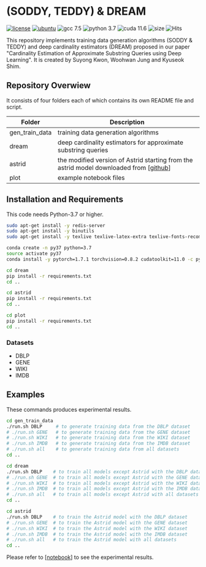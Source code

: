 # (SODDY, TEDDY) & DREAM

[![license](https://img.shields.io/github/license/sykwon/teddy-dream?color=brightgreen)](https://github.com/sykwon/teddy-dream/blob/master/LICENSE)
[![ubuntu](https://img.shields.io/badge/ubuntu-v18.04-orange)](https://wiki.ubuntu.com/Releases)
![gcc 7.5](https://img.shields.io/badge/gcc-v7.5-blue)
![python 3.7](https://img.shields.io/badge/python-v3.7-blue)
![cuda 11.6](https://img.shields.io/badge/cuda-v11.6-blue)
![size](https://img.shields.io/github/repo-size/sykwon/teddy-dream?color=yellow)
![Hits](https://hits.seeyoufarm.com/api/count/incr/badge.svg?url=https%3A%2F%2Fgithub.com%2Fsykwon%2Fteddy-dream&count_bg=%2379C83D&title_bg=%23555555&icon=&icon_color=%23E7E7E7&title=hits&edge_flat=false)

This repository implements training data generation algorithms (SODDY & TEDDY) and deep cardinality estimators (DREAM) proposed in our paper "Cardinality Estimation of Approximate Substring Queries using Deep Learning". It is created by Suyong Kwon, Woohwan Jung and Kyuseok Shim.

## Repository Overwiew

It consists of four folders each of which contains its own README file and script.

|Folder| Description |
|---|---|
| gen_train_data | training data generation algorithms |
| dream  | deep cardinality estimators for approximate substring queries |
| astrid | the modified version of Astrid starting from the astrid model downloaded from [[github](<https://github.com/saravanan-thirumuruganathan/astrid-string-selectivity>)]|
| plot | example notebook files |

## Installation and Requirements

This code needs Python-3.7 or higher.

```bash
sudo apt-get install -y redis-server
sudo apt-get install -y binutils
sudo apt-get install -y texlive texlive-latex-extra texlive-fonts-recommended dvipng cm-super

conda create -n py37 python=3.7
source activate py37
conda install -y pytorch=1.7.1 torchvision=0.8.2 cudatoolkit=11.0 -c pytorch -c nvidia

cd dream
pip install -r requirements.txt
cd ..

cd astrid
pip install -r requirements.txt
cd ..

cd plot
pip install -r requirements.txt
cd ..
```

### Datasets

* DBLP
* GENE
* WIKI
* IMDB

## Examples

These commands produces experimental results.

```bash
cd gen_train_data
./run.sh DBLP     # to generate training data from the DBLP dataset
# ./run.sh GENE   # to generate training data from the GENE dataset
# ./run.sh WIKI   # to generate training data from the WIKI dataset
# ./run.sh IMDB   # to generate training data from the IMDB dataset
# ./run.sh all    # to generate training data from all datasets
cd ..

cd dream
./run.sh DBLP    # to train all models except Astrid with the DBLP dataset
# ./run.sh GENE  # to train all models except Astrid with the GENE dataset
# ./run.sh WIKI  # to train all models except Astrid with the WIKI dataset
# ./run.sh IMDB  # to train all models except Astrid with the IMDB dataset
# ./run.sh all   # to train all models except Astrid with all datasets
cd ..

cd astrid
./run.sh DBLP    # to train the Astrid model with the DBLP dataset
# ./run.sh GENE  # to train the Astrid model with the GENE dataset
# ./run.sh WIKI  # to train the Astrid model with the WIKI dataset
# ./run.sh IMDB  # to train the Astrid model with the IMDB dataset
# ./run.sh all   # to train the Astrid model with all datasets
cd ..
```

Please refer to [[notebook](/plot/example.ipynb)] to see the experimental results.
